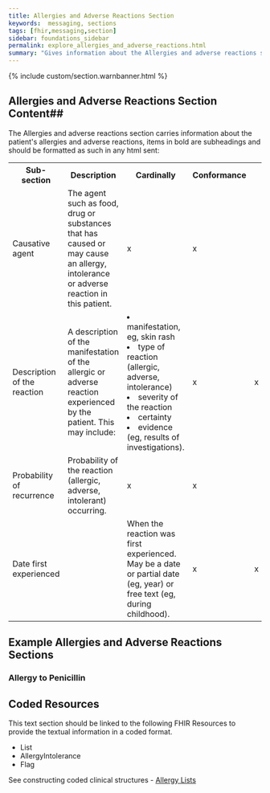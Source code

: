 ```yaml
---
title: Allergies and Adverse Reactions Section
keywords:  messaging, sections
tags: [fhir,messaging,section]
sidebar: foundations_sidebar
permalink: explore_allergies_and_adverse_reactions.html
summary: "Gives information about the Allergies and adverse reactions section"
---
```


{% include custom/section.warnbanner.html %}

## Allergies and Adverse Reactions Section Content##
The Allergies and adverse reactions section carries information about the patient's allergies and adverse reactions, items in bold are subheadings and should be formatted as such in any html sent:

<table width="100%">
<tr>
<th width="20%">Sub-section</th>
<th width="50%">Description</th>
<th width="15%">Cardinally</th>
<th width="15%">Conformance</th>
</tr>
<tr>
<td>Causative agent</td>
<td>The agent such as food, drug or substances that has caused or may cause an allergy, intolerance or adverse reaction in this patient.</td>
<td>x</td>
<td>x</td>
</tr>
<tr>
<td>Description of the reaction</td>
<td>A description of the manifestation of the allergic or adverse reaction experienced by the patient. This may include:
<td>
<li>manifestation, eg, skin rash</li>
<li>type of reaction (allergic, adverse, intolerance)</li>
<li>severity of the reaction</li>
<li>certainty</li>
<li>evidence (eg, results of investigations).</li></td>
</td>
<td>x</td>
<td>x</td>
</tr>
<tr>
<td>Probability of recurrence</td>
<td>Probability of the reaction (allergic, adverse, intolerant) occurring.</td>
<td>x</td>
<td>x</td>
</tr>
<tr>
<td>Date first experienced<td>
<td>When the reaction was first experienced. May be a date or partial date (eg, year) or free text (eg, during childhood).</td>
<td>x</td>
<td>x</td>
</tr>
</table>


##  Example Allergies and Adverse Reactions Sections ##

### Allergy to Penicillin ###

<script src="https://gist.github.com/IOPS-DEV/c02f9626ad71d2230cd51ded6d031bb2.js"></script>

## Coded Resources ##

This text section should be linked to the following FHIR Resources to provide the textual information in a coded format.

- List
- AllergyIntolerance
- Flag
 
See constructing coded clinical structures - [Allergy Lists](build_allergy_lists.html)











